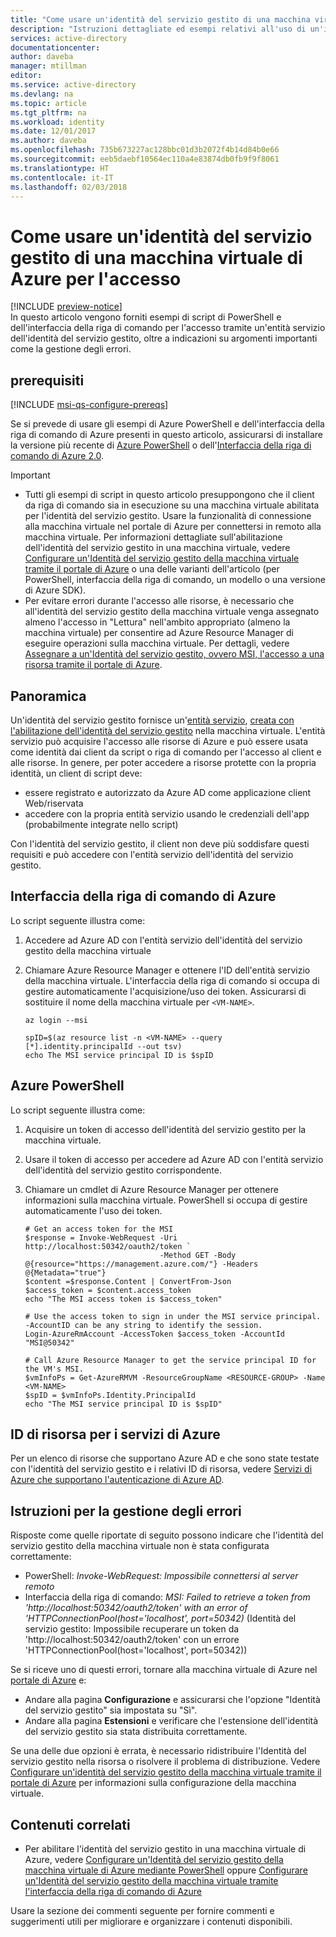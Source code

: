 ```yaml
---
title: "Come usare un'identità del servizio gestito di una macchina virtuale di Azure per l'accesso"
description: "Istruzioni dettagliate ed esempi relativi all'uso di un'identità del servizio gestito di una macchina virtuale di Azure per l'accesso al client di script e alle risorse."
services: active-directory
documentationcenter: 
author: daveba
manager: mtillman
editor: 
ms.service: active-directory
ms.devlang: na
ms.topic: article
ms.tgt_pltfrm: na
ms.workload: identity
ms.date: 12/01/2017
ms.author: daveba
ms.openlocfilehash: 735b673227ac128bbc01d3b2072f4b14d84b0e66
ms.sourcegitcommit: eeb5daebf10564ec110a4e83874db0fb9f9f8061
ms.translationtype: HT
ms.contentlocale: it-IT
ms.lasthandoff: 02/03/2018
---
```

# <a name="how-to-use-an-azure-vm-managed-service-identity-msi-for-sign-in"></a>Come usare un'identità del servizio gestito di una macchina virtuale di Azure per l'accesso 

[!INCLUDE [preview-notice](../../includes/active-directory-msi-preview-notice.md)]  
In questo articolo vengono forniti esempi di script di PowerShell e dell'interfaccia della riga di comando per l'accesso tramite un'entità servizio dell'identità del servizio gestito, oltre a indicazioni su argomenti importanti come la gestione degli errori.

## <a name="prerequisites"></a>prerequisiti

[!INCLUDE [msi-qs-configure-prereqs](../../includes/active-directory-msi-qs-configure-prereqs.md)]

Se si prevede di usare gli esempi di Azure PowerShell e dell'interfaccia della riga di comando di Azure presenti in questo articolo, assicurarsi di installare la versione più recente di [Azure PowerShell](https://www.powershellgallery.com/packages/AzureRM) o dell'[Interfaccia della riga di comando di Azure 2.0](https://docs.microsoft.com/cli/azure/install-azure-cli). 

> [!IMPORTANT]
> - Tutti gli esempi di script in questo articolo presuppongono che il client da riga di comando sia in esecuzione su una macchina virtuale abilitata per l'identità del servizio gestito. Usare la funzionalità di connessione alla macchina virtuale nel portale di Azure per connettersi in remoto alla macchina virtuale. Per informazioni dettagliate sull'abilitazione dell'identità del servizio gestito in una macchina virtuale, vedere [Configurare un'Identità del servizio gestito della macchina virtuale tramite il portale di Azure](msi-qs-configure-portal-windows-vm.md) o una delle varianti dell'articolo (per PowerShell, interfaccia della riga di comando, un modello o una versione di Azure SDK). 
> - Per evitare errori durante l'accesso alle risorse, è necessario che all'identità del servizio gestito della macchina virtuale venga assegnato almeno l'accesso in "Lettura" nell'ambito appropriato (almeno la macchina virtuale) per consentire ad Azure Resource Manager di eseguire operazioni sulla macchina virtuale. Per dettagli, vedere [Assegnare a un'Identità del servizio gestito, ovvero MSI, l'accesso a una risorsa tramite il portale di Azure](msi-howto-assign-access-portal.md).

## <a name="overview"></a>Panoramica

Un'identità del servizio gestito fornisce un'[entità servizio](develop/active-directory-dev-glossary.md#service-principal-object), [creata con l'abilitazione dell'identità del servizio gestito](msi-overview.md#how-does-it-work) nella macchina virtuale. L'entità servizio può acquisire l'accesso alle risorse di Azure e può essere usata come identità dai client da script o riga di comando per l'accesso al client e alle risorse. In genere, per poter accedere a risorse protette con la propria identità, un client di script deve:  

   - essere registrato e autorizzato da Azure AD come applicazione client Web/riservata
   - accedere con la propria entità servizio usando le credenziali dell'app (probabilmente integrate nello script)

Con l'identità del servizio gestito, il client non deve più soddisfare questi requisiti e può accedere con l'entità servizio dell'identità del servizio gestito. 

## <a name="azure-cli"></a>Interfaccia della riga di comando di Azure

Lo script seguente illustra come:

1. Accedere ad Azure AD con l'entità servizio dell'identità del servizio gestito della macchina virtuale  
2. Chiamare Azure Resource Manager e ottenere l'ID dell'entità servizio della macchina virtuale. L'interfaccia della riga di comando si occupa di gestire automaticamente l'acquisizione/uso dei token. Assicurarsi di sostituire il nome della macchina virtuale per `<VM-NAME>`.  

   ```azurecli
   az login --msi
   
   spID=$(az resource list -n <VM-NAME> --query [*].identity.principalId --out tsv)
   echo The MSI service principal ID is $spID
   ```

## <a name="azure-powershell"></a>Azure PowerShell

Lo script seguente illustra come:

1. Acquisire un token di accesso dell'identità del servizio gestito per la macchina virtuale.  
2. Usare il token di accesso per accedere ad Azure AD con l'entità servizio dell'identità del servizio gestito corrispondente.   
3. Chiamare un cmdlet di Azure Resource Manager per ottenere informazioni sulla macchina virtuale. PowerShell si occupa di gestire automaticamente l'uso dei token.  

   ```azurepowershell
   # Get an access token for the MSI
   $response = Invoke-WebRequest -Uri http://localhost:50342/oauth2/token `
                                 -Method GET -Body @{resource="https://management.azure.com/"} -Headers @{Metadata="true"}
   $content =$response.Content | ConvertFrom-Json
   $access_token = $content.access_token
   echo "The MSI access token is $access_token"

   # Use the access token to sign in under the MSI service principal. -AccountID can be any string to identify the session.
   Login-AzureRmAccount -AccessToken $access_token -AccountId "MSI@50342"

   # Call Azure Resource Manager to get the service principal ID for the VM's MSI. 
   $vmInfoPs = Get-AzureRMVM -ResourceGroupName <RESOURCE-GROUP> -Name <VM-NAME>
   $spID = $vmInfoPs.Identity.PrincipalId
   echo "The MSI service principal ID is $spID"
   ```

## <a name="resource-ids-for-azure-services"></a>ID di risorsa per i servizi di Azure

Per un elenco di risorse che supportano Azure AD e che sono state testate con l'identità del servizio gestito e i relativi ID di risorsa, vedere [Servizi di Azure che supportano l'autenticazione di Azure AD](msi-overview.md#azure-services-that-support-azure-ad-authentication).

## <a name="error-handling-guidance"></a>Istruzioni per la gestione degli errori 

Risposte come quelle riportate di seguito possono indicare che l'identità del servizio gestito della macchina virtuale non è stata configurata correttamente:

- PowerShell: *Invoke-WebRequest: Impossibile connettersi al server remoto*
- Interfaccia della riga di comando: *MSI: Failed to retrieve a token from 'http://localhost:50342/oauth2/token' with an error of 'HTTPConnectionPool(host='localhost', port=50342)* (Identità del servizio gestito: Impossibile recuperare un token da 'http://localhost:50342/oauth2/token' con un errore 'HTTPConnectionPool(host='localhost', port=50342)) 

Se si riceve uno di questi errori, tornare alla macchina virtuale di Azure nel [portale di Azure](https://portal.azure.com) e:

- Andare alla pagina **Configurazione** e assicurarsi che l'opzione "Identità del servizio gestito" sia impostata su "Sì".
- Andare alla pagina **Estensioni** e verificare che l'estensione dell'identità del servizio gestito sia stata distribuita correttamente.

Se una delle due opzioni è errata, è necessario ridistribuire l'Identità del servizio gestito nella risorsa o risolvere il problema di distribuzione. Vedere [Configurare un'identità del servizio gestito della macchina virtuale tramite il portale di Azure](msi-qs-configure-portal-windows-vm.md) per informazioni sulla configurazione della macchina virtuale.

## <a name="related-content"></a>Contenuti correlati

- Per abilitare l'identità del servizio gestito in una macchina virtuale di Azure, vedere [Configurare un'Identità del servizio gestito della macchina virtuale di Azure mediante PowerShell](msi-qs-configure-powershell-windows-vm.md) oppure [Configurare un'Identità del servizio gestito della macchina virtuale tramite l'interfaccia della riga di comando di Azure](msi-qs-configure-cli-windows-vm.md)

Usare la sezione dei commenti seguente per fornire commenti e suggerimenti utili per migliorare e organizzare i contenuti disponibili.








